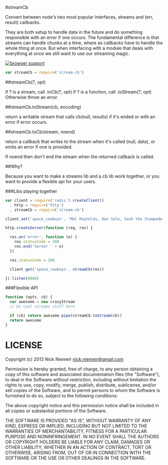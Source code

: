#streamCb

Convert between node's two most popular interfaces, streams and
(err, result) callbacks.

They are both setup to handle data in the future and do something
responsible with an error if one occurs. The fundamental difference
is that streams can handle chunks at a time, where as callbacks
have to handle the whole thing at once. But when interfacing with a
module that deals with everything at once we still want to use our
streaming magic.

[![browser support](https://ci.testling.com/nrn/stream-cb.png)](https://ci.testling.com/nrn/stream-cb)

```javascript
var streamCb = require('stream-cb')
```

##streamCb(?, opt)

if ? is a stream, call .toCb(?, opt)
if ? is a function, call .toStream(?, opt)
Otherwise throw an error.

##streamCb.toStream(cb, encoding)

return a writable stream that calls cb(null, results) if it's ended
or with an error if error occurs.

##streamCb.toCb(stream, noend)

return a callback that writes to the stream when it's called (null, data),
or emits an error if one is provided.

If noend then don't end the stream when the returned callback is called.

##Why?

Because you want to make a streams lib and a cb lib work together,
or you want to provide a flexible api for your users.

###Libs playing together

```javascript
var client = require('redis').createClient()
  , http = require('http')
  , streamCb = require('stream-cb')

client.set('space_cowboys', 'Mal Reynolds, Han Solo, Vash the Stampede')

http.createServer(function (req, res) {

  res.on('error', function (e) {
    res.statusCode = 500
    res.end('Server ' + e)
  })

  res.statusCode = 200

  client.get('space_cowboys', streamCb(res))

}).listen(8080)
```

###Flexible API

```javascript
function (opts, cb) {
  var awesome = new crazyStream
  // Do cool streams stuff here

  if (cb) return awesome.pipe(streamCb.toStream(cb))
  return awesome
}
```

# LICENSE

Copyright (c) 2013 Nick Niemeir <nick.niemeir@gmail.com>

Permission is hereby granted, free of charge, to any person obtaining a copy
of this software and associated documentation files (the "Software"), to deal
in the Software without restriction, including without limitation the rights
to use, copy, modify, merge, publish, distribute, sublicense, and/or sell
copies of the Software, and to permit persons to whom the Software is
furnished to do so, subject to the following conditions:

The above copyright notice and this permission notice shall be included in
all copies or substantial portions of the Software.

THE SOFTWARE IS PROVIDED "AS IS", WITHOUT WARRANTY OF ANY KIND, EXPRESS OR
IMPLIED, INCLUDING BUT NOT LIMITED TO THE WARRANTIES OF MERCHANTABILITY,
FITNESS FOR A PARTICULAR PURPOSE AND NONINFRINGEMENT. IN NO EVENT SHALL THE
AUTHORS OR COPYRIGHT HOLDERS BE LIABLE FOR ANY CLAIM, DAMAGES OR OTHER
LIABILITY, WHETHER IN AN ACTION OF CONTRACT, TORT OR OTHERWISE, ARISING FROM,
OUT OF OR IN CONNECTION WITH THE SOFTWARE OR THE USE OR OTHER DEALINGS IN
THE SOFTWARE.

